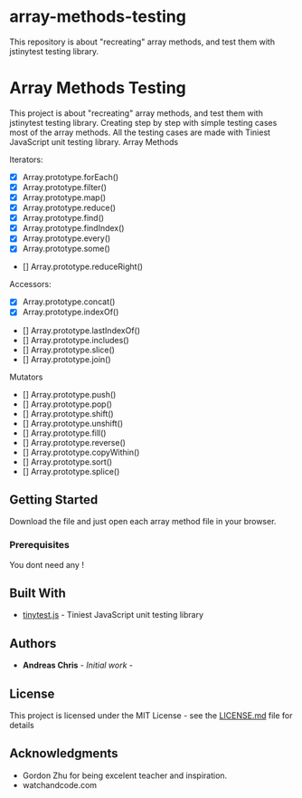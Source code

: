 # array-methods-testing

This repository is about "recreating" array methods, and test them with jstinytest testing library.

# Array Methods Testing

This project is about "recreating" array methods, and test them with jstinytest testing library. Creating step by step with simple testing cases most of the array methods. All the testing cases are made with Tiniest JavaScript unit testing library.
Array Methods

Iterators:

-   [x] Array.prototype.forEach()
-   [x] Array.prototype.filter()
-   [x] Array.prototype.map()
-   [x] Array.prototype.reduce()
-   [x] Array.prototype.find()
-   [x] Array.prototype.findIndex()
-   [x] Array.prototype.every()
-   [x] Array.prototype.some()
-   [] Array.prototype.reduceRight()

Accessors:

-   [x] Array.prototype.concat()
-   [x] Array.prototype.indexOf()
-   [] Array.prototype.lastIndexOf()
-   [] Array.prototype.includes()
-   [] Array.prototype.slice()
-   [] Array.prototype.join()

Mutators

-   [] Array.prototype.push()
-   [] Array.prototype.pop()
-   [] Array.prototype.shift()
-   [] Array.prototype.unshift()
-   [] Array.prototype.fill()
-   [] Array.prototype.reverse()
-   [] Array.prototype.copyWithin()
-   [] Array.prototype.sort()
-   [] Array.prototype.splice()

## Getting Started

Download the file and just open each array method file in your browser.

### Prerequisites

You dont need any !

## Built With

-   [tinytest.js](https://github.com/gordonmzhu/jstinytest) - Tiniest JavaScript unit testing library

## Authors

-   **Andreas Chris** - _Initial work_ -

## License

This project is licensed under the MIT License - see the [LICENSE.md](LICENSE.md) file for details

## Acknowledgments

-   Gordon Zhu for being excelent teacher and inspiration.
-   watchandcode.com
